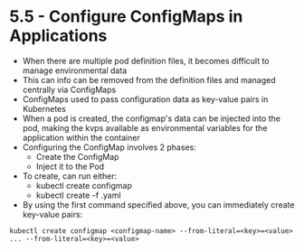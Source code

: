 # 5.5 - Configure ConfigMaps in Applications

- When there are multiple pod definition files, it becomes difficult to manage
environmental data
- This can info can be removed from the definition files and managed centrally via
ConfigMaps
- ConfigMaps used to pass configuration data as key-value pairs in Kubernetes
- When a pod is created, the configmap's data can be injected into the pod, making
the kvps available as environmental variables for the application within the
container
- Configuring the ConfigMap involves 2 phases:
  - Create the ConfigMap
  - Inject it to the Pod
- To create, can run either:
  - kubectl create configmap <configmap name>
  - kubectl create -f <configmap-definition>.yaml
- By using the first command specified above, you can immediately create key-value
pairs:

```shell
kubectl create configmap <configmap-name> --from-literal=<key>=<value> ... --from-literal=<key>=<value>
```